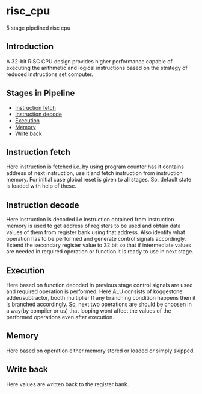 # risc_cpu
5 stage pipelined risc cpu

## Introduction
A 32-bit RISC CPU design provides higher performance capable of executing the arithmetic and logical instructions based on the strategy of reduced instructions set computer.

## Stages in Pipeline

- [Instruction fetch](https://github.com/Sairamakula1999/risc_cpu/blob/main/README.md#instruction-fetch)
- [Instruction decode](https://github.com/Sairamakula1999/risc_cpu/blob/main/README.md#instruction-decode)
- [Execution](https://github.com/Sairamakula1999/risc_cpu/blob/main/README.md#execution)
- [Memory](https://github.com/Sairamakula1999/risc_cpu/blob/main/README.md#memory)
- [Write back](https://github.com/Sairamakula1999/risc_cpu/blob/main/README.md#Write-back)

## Instruction fetch
Here instruction is fetched i.e. by using program counter has it contains address of next instruction, use it and fetch instruction from instruction memory. For initial case global reset is given to all stages. So, default state is loaded with help of these.
## Instruction decode
Here instruction is decoded i.e instruction obtained from instruction memory is used to get address of registers to be used and obtain data values of them from register bank using that address. Also identify what operation has to be performed and generate control signals accordingly. Extend the secondary register value to 32 bit so that if intermediate values are needed in required operation or function it is ready to use in next stage. 
## Execution
Here based on function decoded in previous stage control signals are used and required operation is performed. Here ALU consists of koggestone adder/subtractor, booth multiplier If any branching condition happens then it is branched accordingly. So, next two operations are should be choosen in a way(by compiler or us) that looping wont affect the values of the performed operations even after execution.

## Memory
Here based on operation either memory stored or loaded or simply skipped.
## Write back
Here values are written back to the register bank.

